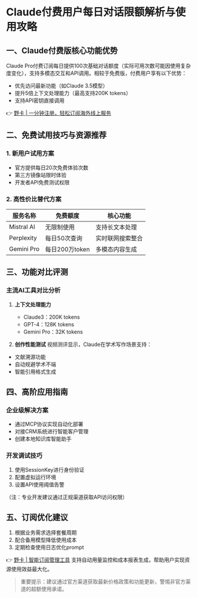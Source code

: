 # Claude付费用户每日对话限额解析与使用攻略

## 一、Claude付费版核心功能优势
Claude Pro付费订阅每日提供100次基础对话额度（实际可用次数可能因使用复杂度变化），支持多模态交互和API调用。相较于免费版，付费用户享有以下优势：
- 优先访问最新功能（如Claude 3.5模型）
- 提升5倍上下文处理能力（最高支持200K tokens）
- 支持API密钥直接调用

👉 [野卡 | 一分钟注册，轻松订阅海外线上服务](https://bbtdd.com/yeka)

## 二、免费试用技巧与资源推荐
### 1. 新用户试用方案
- 官方提供每日20次免费体验次数
- 第三方镜像站限时体验
- 开发者API免费测试权限

### 2. 高性价比替代方案
| 服务名称      | 免费额度       | 核心功能               |
|---------------|----------------|------------------------|
| Mistral AI    | 无限制使用     | 支持长文本处理         |
| Perplexity    | 每日50次查询   | 实时联网搜索整合        |
| Gemini Pro    | 每日200万token | 多模态内容生成          |

## 三、功能对比评测
### 主流AI工具对比分析
1. **上下文处理能力**
   - Claude3：200K tokens
   - GPT-4：128K tokens
   - Gemini Pro：32K tokens

2. **创作性能测试**
视频测评显示，Claude在学术写作场景支持：
- 文献溯源功能
- 自动规避学术不端
- 智能引用格式生成

## 四、高阶应用指南
### 企业级解决方案
- 通过MCP协议实现自动化部署
- 对接CRM系统进行智能客户管理
- 创建本地知识库智能助手

### 开发调试技巧
1. 使用SessionKey进行身份验证
2. 配置虚拟运行环境
3. 设置API使用阈值告警

（注：专业开发建议通过正规渠道获取API访问权限）

## 五、订阅优化建议
1. 根据业务需求选择套餐周期
2. 配合备用模型降低使用成本
3. 定期检查使用日志优化prompt

👉 [野卡 | 智能订阅管理工具](https://bbtdd.com/yeka) 支持自动用量监控和成本报表生成，帮助用户实现资源使用效益最大化。

> 重要提示：建议通过官方渠道获取最新价格政策和功能更新，警惕非官方渠道的超额使用承诺。